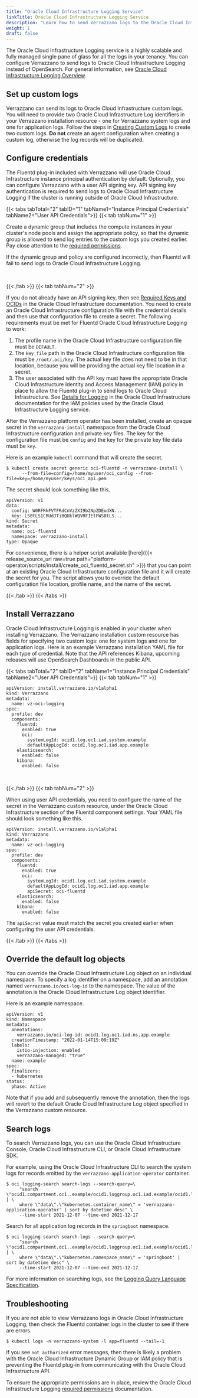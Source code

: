 ```yaml
---
title: "Oracle Cloud Infrastructure Logging Service"
linkTitle: Oracle Cloud Infrastructure Logging Service
description: "Learn how to send Verrazzano logs to the Oracle Cloud Infrastructure Logging service"
weight: 1
draft: false
---
```


The Oracle Cloud Infrastructure Logging service is a highly scalable and fully managed single pane of glass for
all the logs in your tenancy. You can configure Verrazzano to send logs to Oracle Cloud Infrastructure Logging instead of OpenSearch.
For general information, see [Oracle Cloud Infrastructure Logging Overview](https://docs.oracle.com/en-us/iaas/Content/Logging/Concepts/loggingoverview.htm).

## Set up custom logs
Verrazzano can send its logs to Oracle Cloud Infrastructure custom logs. You will need to provide two Oracle Cloud Infrastructure Log identifiers in your Verrazzano
installation resource - one for Verrazzano system logs and one for application logs. Follow the steps in
[Creating Custom Logs](https://docs.oracle.com/en-us/iaas/Content/Logging/Concepts/custom_logs.htm) to create two
custom logs. **Do not** create an agent configuration when creating a custom log, otherwise the log records will be duplicated.

## Configure credentials
The Fluentd plug-in included with Verrazzano will use Oracle Cloud Infrastructure instance principal authentication by default. Optionally, you
can configure Verrazzano with a user API signing key. API signing key authentication is required to send logs to
Oracle Cloud Infrastructure Logging if the cluster is running outside of Oracle Cloud Infrastructure.

{{< tabs tabTotal="2" tabID="1" tabName1="Instance Principal Credentials" tabName2="User API Credentials">}}
{{< tab tabNum="1" >}}
<br>

Create a dynamic group that includes the compute instances in your cluster's node pools and assign the appropriate policy,
so that the dynamic group is allowed to send log entries to the custom logs you created earlier. Pay close attention to
the [required permissions](https://docs.oracle.com/en-us/iaas/Content/Logging/Task/managinglogs.htm#required_permissions_logs_groups).

If the dynamic group and policy are configured incorrectly, then Fluentd will fail to send logs to Oracle Cloud Infrastructure Logging.

<br/>

{{< /tab >}}
{{< tab tabNum="2" >}}
<br>

If you do not already have an API signing key, then see [Required Keys and OCIDs](https://docs.oracle.com/en-us/iaas/Content/API/Concepts/apisigningkey.htm)
in the Oracle Cloud Infrastructure documentation. You need to create an Oracle Cloud Infrastructure configuration file with the credential details and then use that
configuration file to create a secret. The following requirements must be met for Fluentd Oracle Cloud Infrastructure Logging to work:
1. The profile name in the Oracle Cloud Infrastructure configuration file must be `DEFAULT`.
1. The `key_file` path in the Oracle Cloud Infrastructure configuration file must be `/root/.oci/key`. The actual key file does not need to be in
   that location, because you will be providing the actual key file location in a secret.
1. The user associated with the API key must have the appropriate Oracle Cloud Infrastructure Identity and Access Management (IAM) policy
in place to allow the Fluentd plug-in to send logs to Oracle Cloud Infrastructure. See [Details for Logging](https://docs.oracle.com/en-us/iaas/Content/Identity/Reference/loggingpolicyreference.htm)
in the Oracle Cloud Infrastructure documentation for the IAM policies used by the Oracle Cloud Infrastructure Logging service.

After the Verrazzano platform operator has been installed, create an opaque secret in the `verrazzano-install` namespace
from the Oracle Cloud Infrastructure configuration and private key files. The key for the configuration file must be `config` and the key
for the private key file data must be `key`.

Here is an example `kubectl` command that will create the secret.

```
$ kubectl create secret generic oci-fluentd -n verrazzano-install \
      --from-file=config=/home/myuser/oci_config --from-file=key=/home/myuser/keys/oci_api.pem
```

The secret should look something like this.

```
apiVersion: v1
data:
  config: W0RFRkFVTFRdCnVzZXI9b2NpZDEudXN...
  key: LS0tLS1CRUdJTiBQUklWQVRFIEtFWS0tLS...
kind: Secret
metadata:
  name: oci-fluentd
  namespace: verrazzano-install
type: Opaque
```

For convenience, there is a helper script available
[here]({{< release_source_url raw=true path="platform-operator/scripts/install/create_oci_fluentd_secret.sh" >}}) that
you can point at an existing Oracle Cloud Infrastructure configuration file and it will create the secret for you. The script allows you to
override the default configuration file location, profile name, and the name of the secret.

{{< /tab >}}
{{< /tabs >}}

## Install Verrazzano
Oracle Cloud Infrastructure Logging is enabled in your cluster when installing Verrazzano. The Verrazzano installation custom resource has fields
for specifying two custom logs: one for system logs and one for application logs. Here is an example Verrazzano
installation YAML file for each type of credential.
Note that the API references Kibana, upcoming releases will use OpenSearch Dashboards in the public API.

{{< tabs tabTotal="2" tabID="2" tabName1="Instance Principal Credentials" tabName2="User API Credentials">}}
{{< tab tabNum="1" >}}
<br>

```
apiVersion: install.verrazzano.io/v1alpha1
kind: Verrazzano
metadata:
  name: vz-oci-logging
spec:
  profile: dev
  components:
    fluentd:
      enabled: true
      oci:
        systemLogId: ocid1.log.oc1.iad.system.example
        defaultAppLogId: ocid1.log.oc1.iad.app.example
    elasticsearch:
      enabled: false
    kibana:
      enabled: false
```
<br/>

{{< /tab >}}
{{< tab tabNum="2" >}}
<br>

When using user API credentials, you need to configure the name of the secret in the Verrazzano custom resource,
under the Oracle Cloud Infrastructure section of the Fluentd component settings. Your YAML file should look something like this.

```
apiVersion: install.verrazzano.io/v1alpha1
kind: Verrazzano
metadata:
  name: vz-oci-logging
spec:
  profile: dev
  components:
    fluentd:
      enabled: true
      oci:
        systemLogId: ocid1.log.oc1.iad.system.example
        defaultAppLogId: ocid1.log.oc1.iad.app.example
        apiSecret: oci-fluentd
    elasticsearch:
      enabled: false
    kibana:
      enabled: false
```

The `apiSecret` value must match the secret you created earlier when configuring the user API credentials.

{{< /tab >}}
{{< /tabs >}}

## Override the default log objects
You can override the Oracle Cloud Infrastructure Log object on an individual namespace. To specify a log identifier on a namespace, add an annotation named `verrazzano.io/oci-log-id` to the namespace. The value of the annotation is the Oracle Cloud Infrastructure Log object identifier.

Here is an example namespace.
```
apiVersion: v1
kind: Namespace
metadata:
  annotations:
    verrazzano.io/oci-log-id: ocid1.log.oc1.iad.ns.app.example
  creationTimestamp: "2022-01-14T15:09:19Z"
  labels:
    istio-injection: enabled
    verrazzano-managed: "true"
  name: example
spec:
  finalizers:
  - kubernetes
status:
  phase: Active
```

Note that if you add and subsequently remove the annotation, then the logs will revert to the default Oracle Cloud Infrastructure Log object
specified in the Verrazzano custom resource.

## Search logs
To search Verrazzano logs, you can use the Oracle Cloud Infrastructure Console, Oracle Cloud Infrastructure CLI, or Oracle Cloud Infrastructure SDK.

For example, using the Oracle Cloud Infrastructure CLI to search the system logs for records emitted by the `verrazzano-application-operator` container.
```
$ oci logging-search search-logs --search-query=\
     "search \"ocid1.compartment.oc1..example/ocid1.loggroup.oc1.iad.example/ocid1.log.oc1.iad.example\" | \
     where \"data\".\"kubernetes.container_name\" = 'verrazzano-application-operator' | sort by datetime desc" \
     --time-start 2021-12-07 --time-end 2021-12-17
```

Search for all application log records in the `springboot` namespace.
```
$ oci logging-search search-logs --search-query=\
     "search \"ocid1.compartment.oc1..example/ocid1.loggroup.oc1.iad.example/ocid1.log.oc1.iad.example\" | \
     where \"data\".\"kubernetes.namespace_name\" = 'springboot' | sort by datetime desc" \
     --time-start 2021-12-07 --time-end 2021-12-17
```

For more information on searching logs, see the [Logging Query Language Specification](https://docs.oracle.com/en-us/iaas/Content/Logging/Reference/query_language_specification.htm).

## Troubleshooting
If you are not able to view Verrazzano logs in Oracle Cloud Infrastructure Logging, then check the Fluentd container logs in the cluster to see if there are errors.
```
$ kubectl logs -n verrazzano-system -l app=fluentd --tail=-1
```
If you see `not authorized` error messages, then there is likely a problem with the Oracle Cloud Infrastructure Dynamic Group or IAM policy that is preventing the Fluentd plug-in from communicating with the Oracle Cloud Infrastructure API.

To ensure the appropriate permissions are in place, review the Oracle Cloud Infrastructure Logging [required permissions](https://docs.oracle.com/en-us/iaas/Content/Logging/Task/managinglogs.htm#required_permissions_logs_groups) documentation.
